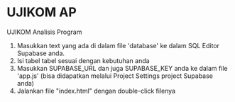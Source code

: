 # UJIKOM AP
UJIKOM Analisis Program

1. Masukkan text yang ada di dalam file 'database' ke dalam SQL Editor Supabase anda.
2. Isi tabel tabel sesuai dengan kebutuhan anda
3. Masukkan SUPABASE_URL dan juga SUPABASE_KEY anda ke dalam file 'app.js' (bisa didapatkan melalui Project Settings project Supabase anda)
4. Jalankan file "index.html" dengan double-click filenya
